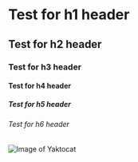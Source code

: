 # Test for h1 header
## Test for h2 header
### Test for h3 header
#### Test for h4 header
##### Test for h5 header
###### Test for h6 header

![Image of Yaktocat](https://octodex.github.com/images/yaktocat.png)
